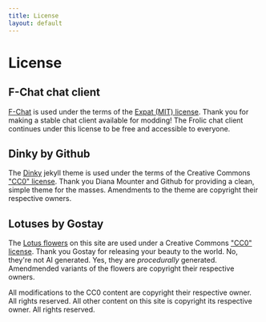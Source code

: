 ```yaml
---
title: License
layout: default
---
```

# License

## F-Chat chat client
[F-Chat](https://github.com/f-list/exported) is used under the terms of the [Expat (MIT) license](https://github.com/f-list/exported/blob/master/LICENSE). Thank you for making a stable chat client available for modding! The Frolic chat client continues under this license to be free and accessible to everyone.

## Dinky by Github
The [Dinky](https://github.com/pages-themes/dinky) jekyll theme is used under the terms of the Creative Commons ["CC0" license](https://creativecommons.org/publicdomain/zero/1.0/). Thank you Diana Mounter and Github for providing a clean, simple theme for the masses. Amendments to the theme are copyright their respective owners.

## Lotuses by Gostay
The [Lotus flowers](https://opengameart.org/content/lotus-flowers) on this site are used under a Creative Commons ["CC0" license](https://creativecommons.org/publicdomain/zero/1.0/). Thank you Gostay for releasing your beauty to the world. No, they're not AI generated. Yes, they are _procedurally_ generated. Amendmended variants of the flowers are copyright their respective owners.

All modifications to the CC0 content are copyright their respective owner. All rights reserved.
All other content on this site is copyright its respective owner. All rights reserved.
